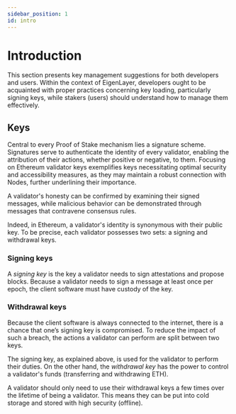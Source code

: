 ```yaml
---
sidebar_position: 1
id: intro
---
```


# Introduction

This section presents key management suggestions for both developers and users. Within the context of EigenLayer, developers ought to be acquainted with proper practices concerning key loading, particularly signing keys, while stakers (users) should understand how to manage them effectively.

## Keys

Central to every Proof of Stake mechanism lies a signature scheme. Signatures serve to authenticate the identity of every validator, enabling the attribution of their actions, whether positive or negative, to them. Focusing on Ethereum validator keys exemplifies keys necessitating optimal security and accessibility measures, as they may maintain a robust connection with Nodes, further underlining their importance.

A validator's honesty can be confirmed by examining their signed messages, while malicious behavior can be demonstrated through messages that contravene consensus rules.

Indeed, in Ethereum, a validator's identity is synonymous with their public key. To be precise, each validator possesses two sets: a signing and withdrawal keys.

### Signing keys

A *signing key* is the key a validator needs to sign attestations and propose blocks. Because a validator needs to sign a message at least once per epoch, the client software must have custody of the key.

### Withdrawal keys

Because the client software is always connected to the internet, there is a chance that one’s signing key is compromised. To reduce the impact of such a breach, the actions a validator can perform are split between two keys.

The signing key, as explained above, is used for the validator to perform their duties. On the other hand, the *withdrawal key* has the power to control a validator's funds (transferring and withdrawing ETH).

A validator should only need to use their withdrawal keys a few times over the lifetime of being a validator. This means they can be put into cold storage and stored with high security (offline).